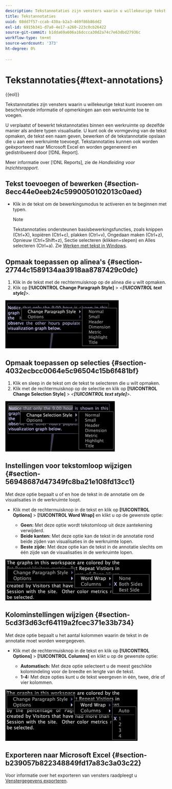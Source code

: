 ```yaml
---
description: Tekstannotaties zijn vensters waarin u willekeurige tekst kunt invoeren om beschrijvende informatie of opmerkingen aan een werkruimte toe te voegen.
title: Tekstannotaties
uuid: 08dd7f57-ccab-430a-b2a3-469f86b86dd2
exl-id: 6915b341-d7a0-4e17-a260-223c0cb26422
source-git-commit: b1dda69a606a16dccca30d2a74c7e63dbd27936c
workflow-type: tm+mt
source-wordcount: '373'
ht-degree: 0%

---
```


# Tekstannotaties{#text-annotations}

{{eol}}

Tekstannotaties zijn vensters waarin u willekeurige tekst kunt invoeren om beschrijvende informatie of opmerkingen aan een werkruimte toe te voegen.

U verplaatst of bewerkt tekstannotaties binnen een werkruimte op dezelfde manier als andere typen visualisatie. U kunt ook de vormgeving van de tekst opmaken, de tekst een naam geven, bewerken of de tekstannotatie opslaan die u aan een werkruimte toevoegt. Tekstannotaties kunnen ook worden geëxporteerd naar Microsoft Excel en worden gegenereerd en gedistribueerd door [!DNL Report].

Meer informatie over [!DNL Reports], zie de *Handleiding voor Inzichtsrapport*.

## Tekst toevoegen of bewerken {#section-8ecc44e0eeb24c5990050102013c0aed}

* Klik in de tekst om de bewerkingsmodus te activeren en te beginnen met typen.

   >[!NOTE]
   >
   >Tekstannotaties ondersteunen basisbewerkingsfuncties, zoals knippen (Ctrl+X), kopiëren (Ctrl+c), plakken (Ctrl+v), Ongedaan maken (Ctrl+z), Opnieuw (Ctrl+Shift+z), Sectie selecteren (klikken+slepen) en Alles selecteren (Ctrl+a). Zie [Werken met tekst in Windows](../../../../home/c-get-started/c-wk-win-wksp/c-work-text-win.md#concept-f1222434bf954767808e94b955945c8d).

## Opmaak toepassen op alinea&#39;s {#section-27744c1589134aa3918aa8787429c0dc}

1. Klik in de tekst met de rechtermuisknop op de alinea die u wilt opmaken.
1. Klik op **[!UICONTROL Change Paragraph Style]** > *&lt;**[!UICONTROL text style]**>*.

![](assets/mnu_Text_Paragraph.png)

## Opmaak toepassen op selecties {#section-4032ecbcc0064e5c96504c15b6f481bf}

1. Klik en sleep in de tekst om de tekst te selecteren die u wilt opmaken.
1. Klik met de rechtermuisknop op de selectie en klik op **[!UICONTROL Change Selection Style]** > *&lt;**[!UICONTROL text style]**>*.

![](assets/mnu_Text_Selection.png)

## Instellingen voor tekstomloop wijzigen {#section-56948687d47349fc8ba21e108fd13cc1}

Met deze optie bepaalt u of en hoe de tekst in de annotatie om de visualisaties in de werkruimte loopt.

* Klik met de rechtermuisknop in de tekst en klik op **[!UICONTROL Options]** > **[!UICONTROL Word Wrap]** en klikt u op de gewenste optie:

   * **Geen:** Met deze optie wordt tekstomloop uit deze aantekening verwijderd.
   * **Beide kanten:** Met deze optie kan de tekst in de annotatie rond beide zijden van visualisaties in de werkruimte lopen.
   * **Beste zijde:** Met deze optie kan de tekst in de annotatie slechts om één zijde van de visualisaties in de werkruimte lopen.

![](assets/mnu_Text_OptionsWrap.png)

## Kolominstellingen wijzigen {#section-5cd3f3d63cf64119a2fcec371e33b734}

Met deze optie bepaalt u het aantal kolommen waarin de tekst in de annotatie moet worden weergegeven.

* Klik met de rechtermuisknop in de tekst en klik op **[!UICONTROL Options]** > **[!UICONTROL Columns]** en klikt u op de gewenste optie:

   * **Automatisch:** Met deze optie selecteert u de meest geschikte kolomindeling voor de breedte en lengte van de tekst.
   * **1-4:** Met deze opties kunt u de tekst weergeven in één, twee, drie of vier kolommen.

![](assets/mnu_Text_OptionsColumns.png)

## Exporteren naar Microsoft Excel {#section-b239057b822348849fd17a83c3a03c22}

Voor informatie over het exporteren van vensters raadpleegt u [Venstergegevens exporteren](../../../../home/c-get-started/c-wk-win-wksp/c-exp-win-data.md#concept-8df61d64ed434cc5a499023c44197349).
